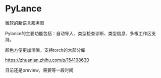 # PyLance

微软的新语言服务器

 Pylance的主要功能包括：自动导入、类型检查诊断、类型信息、多根工作区支持。

颜色方便更加清晰，支持torch的大部分库

 https://zhuanlan.zhihu.com/p/154108630

 目前还是preview，需要等一段时间

